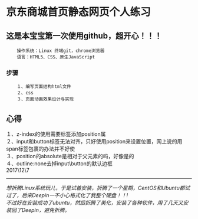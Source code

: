 # 京东商城首页静态网页个人练习


## 这是本宝宝第一次使用github，超开心！！！

```
    操作系统：Linux 终端git，chrome浏览器
    语言：HTML5、CSS、原生JavaScript
```
### 步骤
```
    １、编写页面结构html文件
    ２、css
    ３、页面动画效果设计与实现
```
	 
## 心得  
１、z-index的使用需要标签添加position属  
２、input和button标签无法对齐，只好使用position来设置位置，网上说的用span标签包裹的办法并不好使  
３、position的absolute是相对于父元素的吗，好像是的  
４、outline:none去掉input\button的默认边框  
				2017\12\7
***

    
      
    
*想折腾Linux系统玩儿，于是试着安装，折腾了一个星期，CentOS和Ubuntu都试过了，后来Deepin一不小心格式化了我整个硬盘！！!*   
*不过好在安装成功了ubuntu，然后折腾了美化，安装了各种软件，用了几天又安装回了Deepin，避免折腾。*
